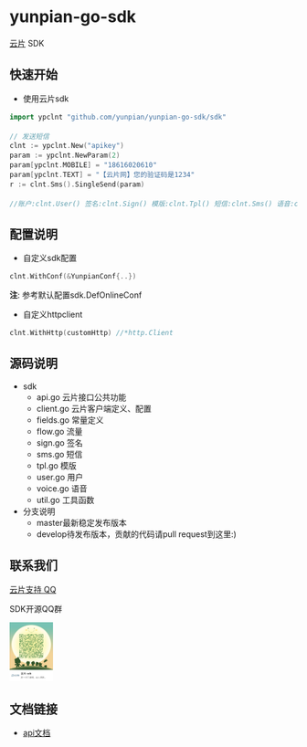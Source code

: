 yunpian-go-sdk
================================
[云片](https://www.yunpian.com/) SDK

## 快速开始
- 使用云片sdk

```go
import ypclnt "github.com/yunpian/yunpian-go-sdk/sdk"

// 发送短信
clnt := ypclnt.New("apikey")
param := ypclnt.NewParam(2)
param[ypclnt.MOBILE] = "18616020610"
param[ypclnt.TEXT] = "【云片网】您的验证码是1234"
r := clnt.Sms().SingleSend(param)

//账户:clnt.User() 签名:clnt.Sign() 模版:clnt.Tpl() 短信:clnt.Sms() 语音:clnt.Voice() 流量:clnt.Flow()
```

## 配置说明
- 自定义sdk配置
```go
clnt.WithConf(&YunpianConf{..})
```
**注**: 参考默认配置sdk.DefOnlineConf
- 自定义httpclient
```go
clnt.WithHttp(customHttp) //*http.Client
```

## 源码说明
- sdk
    - api.go    云片接口公共功能
    - client.go 云片客户端定义、配置
    - fields.go 常量定义
    - flow.go   流量
    - sign.go   签名
    - sms.go    短信
    - tpl.go    模版
    - user.go   用户
    - voice.go  语音
    - util.go   工具函数
- 分支说明
    - master最新稳定发布版本
    - develop待发布版本，贡献的代码请pull request到这里:)

## 联系我们
[云片支持 QQ](https://static.meiqia.com/dist/standalone.html?eid=30951&groupid=0d20ab23ab4702939552b3f81978012f&metadata={"name":"github"})

SDK开源QQ群

<img src="doc/sdk_qq.jpeg" width="15%" alt="SDK开源QQ群"/>

## 文档链接
- [api文档](https://www.yunpian.com/api2.0/guide.html)

